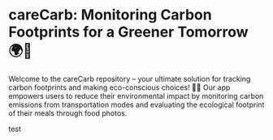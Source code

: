 # careCarb: Monitoring Carbon Footprints for a Greener Tomorrow 🌍🌿

Welcome to the careCarb repository – your ultimate solution for tracking carbon footprints and making eco-conscious choices! 🚗🥗 Our app empowers users to reduce their environmental impact by monitoring carbon emissions from transportation modes and evaluating the ecological footprint of their meals through food photos.



test
